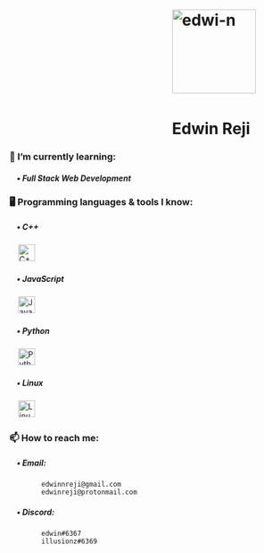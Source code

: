 # &nbsp;&nbsp;&nbsp;&nbsp;&nbsp;&nbsp;&nbsp;&nbsp;&nbsp;&nbsp;&nbsp;&nbsp;&nbsp;&nbsp;&nbsp;&nbsp;&nbsp;&nbsp;&nbsp;&nbsp;&nbsp;&nbsp;&nbsp;&nbsp;&nbsp;&nbsp;&nbsp;&nbsp;&nbsp;&nbsp;&nbsp;&nbsp;&nbsp;&nbsp;&nbsp;&nbsp;&nbsp;&nbsp;&nbsp;&nbsp;&nbsp;&nbsp;&nbsp;&nbsp;<img src="https://avatars3.githubusercontent.com/u/26146665?s=460&u=2fec5c1242d3abd1bcbe341351bf917b22afb73c&v=4" alt="edwi-n" width="150" height="150"/>
# &nbsp;&nbsp;&nbsp;&nbsp;&nbsp;&nbsp;&nbsp;&nbsp;&nbsp;&nbsp;&nbsp;&nbsp;&nbsp;&nbsp;&nbsp;&nbsp;&nbsp;&nbsp;&nbsp;&nbsp;&nbsp;&nbsp;&nbsp;&nbsp;&nbsp;&nbsp;&nbsp;&nbsp;&nbsp;&nbsp;&nbsp;&nbsp;&nbsp;&nbsp;&nbsp;&nbsp;&nbsp;&nbsp;&nbsp;&nbsp;&nbsp;&nbsp;&nbsp;&nbsp;Edwin Reji


<!-- 🔭 I’m currently working on ... -->
### 🌱 I’m currently learning:<br>
##### &nbsp;&nbsp;&nbsp;&nbsp;• Full Stack Web Development<br>
<!-- 
##### &nbsp;&nbsp;&nbsp;&nbsp;• Golang<br>
  &nbsp;&nbsp;&nbsp;&nbsp;<img src="https://www.vertica.com/wp-content/uploads/2019/07/Golang.png" alt="Golang" width="50" height="30"/><br>
-->
### 🖥️ Programming languages & tools I know:<br>
  ##### &nbsp;&nbsp;&nbsp;&nbsp;• C++<br>
  &nbsp;&nbsp;&nbsp;&nbsp;<img src="https://upload.wikimedia.org/wikipedia/commons/thumb/1/18/ISO_C%2B%2B_Logo.svg/1200px-ISO_C%2B%2B_Logo.svg.png" alt="C++" width="30" height="30"/><br>
  ##### &nbsp;&nbsp;&nbsp;&nbsp;• JavaScript<br>
  &nbsp;&nbsp;&nbsp;&nbsp;<img src="https://upload.wikimedia.org/wikipedia/commons/thumb/6/6a/JavaScript-logo.png/480px-JavaScript-logo.png" alt="JavaScript" width="30" height="30"/><br>
  ##### &nbsp;&nbsp;&nbsp;&nbsp;• Python<br>
  &nbsp;&nbsp;&nbsp;&nbsp;<img src="https://upload.wikimedia.org/wikipedia/commons/thumb/c/c3/Python-logo-notext.svg/768px-Python-logo-notext.svg.png" alt="Python" width="30" height="30"/><br>
  ##### &nbsp;&nbsp;&nbsp;&nbsp;• Linux<br>
  &nbsp;&nbsp;&nbsp;&nbsp;<img src="https://upload.wikimedia.org/wikipedia/commons/thumb/2/2b/Tux-simple.svg/154px-Tux-simple.svg.png" alt="Linux" width="30" height="30"/><br>
### 📫 How to reach me:<br>
  ##### &nbsp;&nbsp;&nbsp;&nbsp;• Email:<br>
            edwinnreji@gmail.com
            edwinreji@protonmail.com
  ##### &nbsp;&nbsp;&nbsp;&nbsp;• Discord:<br>
            edwin#6367
            illusionz#6369
&nbsp;
